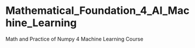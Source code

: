 # Mathematical_Foundation_4_AI_Machine_Learning
Math and Practice of Numpy 4 Machine Learning Course
